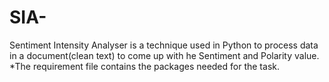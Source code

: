 # SIA-
Sentiment Intensity Analyser is a technique used in Python to process data in a document(clean text) to come up with he Sentiment and Polarity value.
*The requirement file contains the packages needed for the task.
